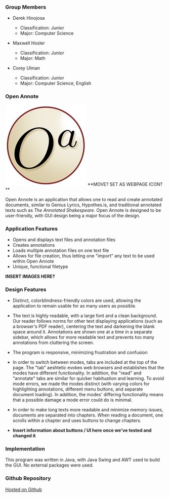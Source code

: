 ### Group Members

- Derek Hinojosa
	- Classification: Junior 
	- Major: Computer Science

- Maxwell Hosler
	- Classification: Junior
	- Major: Math
 
- Corey Ulman
	- Classification: Junior
	- Major: Computer Science, English

### Open Annote

<img src="assets/logo_large.png" alt="The Open Annote logo. It looks like a black italicized O with an a superscript in the center of a cream circle." />
**MOVE? SET AS WEBPAGE ICON?**

Open Annote is an application that allows one to read and create annotated documents, similar to Genius Lyrics, Hypothes.is, and traditional annotated texts such as _The Annotated Shakespeare._ Open Annote is designed to be user-friendly, with GUI design being a major focus of the design. 

### Application Features

- Opens and displays text files and annotation files 
- Creates annotations 
- Loads multiple annotation files on one text file 
- Allows for file creation, thus letting one "import" any text to be used within Open Annote 
- Unique, functional filetype 

**INSERT IMAGES HERE?**


### Design Features

- Distinct, colorblindness-friendly colors are used, allowing the application to remain usable for as many users as possible. 

- The text is highly readable, with a large font and a clean background. Our reader follows norms for other text displaying applications (such as a browser's PDF reader), centering the text and darkening the blank space around it. Annotations are shown one at a time in a separate sidebar, which allows for more readable text and prevents too many annotations from cluttering the screen. 

- The program is responsive, minimizing frustration and confusion

- In order to switch between modes, tabs are included at the top of the page. The "tab" aeshtetic evokes web browsers and establishes that the modes have different functionality. In addition, the "read" and "annotate" tabs are similar for quicker habituation and learning. To avoid mode errors, we made the modes distinct (with varying colors for highlighting annotations, different menu buttons, and separate document loading). In addition, the modes' differing functionality means that a possible damage a mode error could do is minimal. 

- In order to make long texts more readable and minimize memory issues, documents are separated into chapters. When reading a document, one scrolls within a chapter and uses buttons to change chapters. 

- **Insert information about buttons / UI here once we've tested and changed it** 

<!---(This website uses markdown btw)

```markdown
Syntax highlighted code block

# Header 1
## Header 2
### Header 3

- Bulleted
- List

1. Numbered
2. List

**Bold** and _Italic_ and `Code` text

[Link](url) and ![Image](src)
```
--->

### Implementation 

This program was written in Java, with Java Swing and AWT used to build the GUI. No external packages were used. 

### Github Repository

[Hosted on Github](https://github.com/Wooster-CS320-UIDesign/open-annote)
